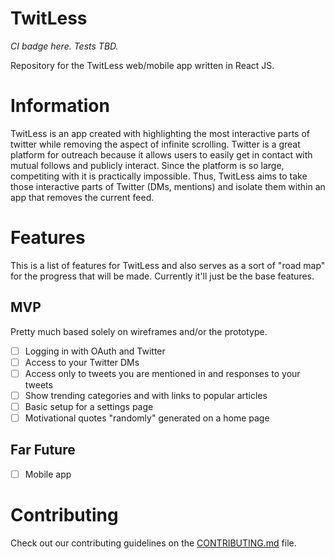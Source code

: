 # TwitLess

_CI badge here. Tests TBD._

Repository for the TwitLess web/mobile app written in React JS.

# Information

TwitLess is an app created with highlighting the most interactive parts of twitter while removing the aspect of infinite scrolling. Twitter is a great platform for outreach because it allows users to easily get in contact with mutual follows and publicly interact. Since the platform is so large, competiting with it is practically impossible. Thus, TwitLess aims to take those interactive parts of Twitter (DMs, mentions) and isolate them within an app that removes the current feed.

# Features

This is a list of features for TwitLess and also serves as a sort of "road map" for the progress that will be made. Currently it'll just be the base features.

## MVP

Pretty much based solely on wireframes and/or the prototype.

- [ ] Logging in with OAuth and Twitter
- [ ] Access to your Twitter DMs
- [ ] Access only to tweets you are mentioned in and responses to your tweets
- [ ] Show trending categories and with links to popular articles
- [ ] Basic setup for a settings page
- [ ] Motivational quotes "randomly" generated on a home page

## Far Future

- [ ] Mobile app

# Contributing

Check out our contributing guidelines on the [CONTRIBUTING.md](CONTRIBUTING.md) file.
